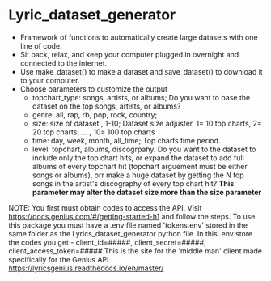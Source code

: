 # Lyric_dataset_generator
- Framework of functions to automatically create large datasets with one line of code. 
- Sit back, relax, and keep your computer plugged in overnight and connected to the internet.
- Use make_dataset() to make a dataset and save_dataset() to download it to your computer. 
- Choose parameters to customize the output
  - topchart_type: songs, artists, or albums; Do you want to base the dataset on the top songs, artists, or albums?
  - genre: all, rap, rb, pop, rock, country; 
  - size: size of dataset , 1-10; Dataset size adjuster. 1= 10 top charts, 2= 20 top charts, ... , 10= 100 top charts
  - time: day, week, month, all_time; Top charts time period.
  - level: topchart, albums, discogrpahy. Do you want to the dataset to include only the top chart hits, or expand the dataset to add full albums of every topchart hit (topchart arguement must be either songs or albums), orr make a huge dataset by getting the N top songs in the artist's discography of every top chart hit? **This parameter may alter the dataset size more than the size parameter** 
         
         
NOTE: You first must obtain codes to access the API. Visit https://docs.genius.com/#/getting-started-h1 and follow the steps. To use this package you must have a .env file named 'tokens.env' stored in the same folder as the Lyrics_dataset_generator python file. In this .env store the codes you get -  client_id=#####, client_secret=#####, client_access_token=##### This is the site for the 'middle man' client made specifically for the Genius API https://lyricsgenius.readthedocs.io/en/master/
